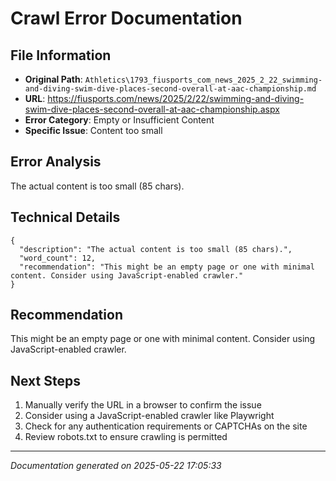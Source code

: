 # Crawl Error Documentation

## File Information
- **Original Path**: `Athletics\1793_fiusports_com_news_2025_2_22_swimming-and-diving-swim-dive-places-second-overall-at-aac-championship.md`
- **URL**: https://fiusports.com/news/2025/2/22/swimming-and-diving-swim-dive-places-second-overall-at-aac-championship.aspx
- **Error Category**: Empty or Insufficient Content
- **Specific Issue**: Content too small

## Error Analysis
The actual content is too small (85 chars).

## Technical Details
```
{
  "description": "The actual content is too small (85 chars).",
  "word_count": 12,
  "recommendation": "This might be an empty page or one with minimal content. Consider using JavaScript-enabled crawler."
}
```

## Recommendation
This might be an empty page or one with minimal content. Consider using JavaScript-enabled crawler.

## Next Steps
1. Manually verify the URL in a browser to confirm the issue
2. Consider using a JavaScript-enabled crawler like Playwright
3. Check for any authentication requirements or CAPTCHAs on the site
4. Review robots.txt to ensure crawling is permitted

---
*Documentation generated on 2025-05-22 17:05:33*
